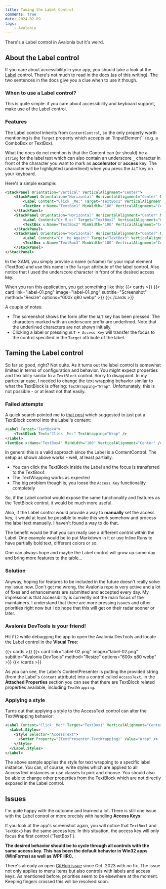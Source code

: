 ```yaml
---
title: Taming the Label Control
comments: true
date: 2024-02-09
tags: 
    - Avalonia
---
```


There's a Label control in Avalonia but it's weird.

<!--more-->

## About the Label control

If you care about accessibility in your app, you should take a look at the [Label](https://docs.avaloniaui.net/docs/reference/controls/detailed-reference/label) control. There's not much to read in the docs (as of this writing). The two sentences in the docs give you a clue when to use it though.

### When to use a Label control?

This is quite simple: if you care about accessibility and keyboard support, make use of the Label control.

### Features

The Label control inherits from `ContentControl`, so the only property worth mentioning is the `Target` property which accepts an `IInputElement`` (e.g. a ComboBox or TextBox). 

What the docs do not mention is that the Content can (or should) be a `string` for the label text which can also contain an underscore `_` character in front of the character you want to mark as **accelerator** or **access** key. The character will be highlighted (underlined) when you press the `ALT` key on your keyboard.

Here's a simple example:
```xml {linenos=table}
<StackPanel Orientation="Vertical" VerticalAlignment="Center">
    <StackPanel Orientation="Horizontal" HorizontalAlignment="Center" Margin="10">
        <Label Content="Click _Me:" Target="TextBox1" VerticalAlignment="Center" />
        <TextBox x:Name="TextBox1" MinWidth="100" VerticalAlignment="Center" />
    </StackPanel>
    <StackPanel Orientation="Horizontal" HorizontalAlignment="Center" Margin="10">
        <Label Content="Or M_e:" Target="TextBox2" VerticalAlignment="Center" />
        <TextBox x:Name="TextBox2" MinWidth="100" VerticalAlignment="Center" />
    </StackPanel>
    <StackPanel Orientation="Horizontal" HorizontalAlignment="Center" Margin="10">
        <Label Content="Or _Me Again:" Target="TextBox3" VerticalAlignment="Center" />
        <TextBox x:Name="TextBox3" MinWidth="100" VerticalAlignment="Center" />
    </StackPanel>
</StackPanel>
```

In the XAML you simply provide a name (x:Name) for your input element (TextBox) and use this name in the `Target` attribute of the label control. Also notice that I used the underscore character in front of the desired access key.

When you run this application, you get something like this:
{{< cards >}}
  {{< card link="label-01.png" image="label-01.png" subtitle="Screenshot" method="Resize" options="600x q80 webp" >}}
{{< /cards >}}

A couple of notes:
* The screenshot shows the form after the `ALT` key has been pressed. The characters marked with an underscore prefix are underlined. Note that the underlined characters are not shown initially.
* Clicking a label or pressing `ALT + Access Key` will transfer the focus to the control specified in the `Target` attribute of the label.

## Taming the Label control

So far so good, right? Not quite. As it turns out the label control is somewhat limited in terms of configuration and behavior. You might expect properties and flexibility similar to a `TextBlock` control. Sorry to disappoint. In my particular case, I needed to change the text wrapping behavior similar to what the TextBlock is offering: `TextWrapping="Wrap"`. Unfortunately, this is not possible - or at least not that easily.

### Failed attempts

A quick search pointed me to [that post](https://github.com/AvaloniaUI/Avalonia/issues/5143) which suggested to just put a TextBlock control into the Label's content:
```xml {linenos=table}
<Label Target="TextBox4">
    <TextBlock Text="Click _Me:" TextWrapping="Wrap" />
</Label>
<TextBox x:Name="TextBox4" MinWidth="100" VerticalAlignment="Center" />
```

In general this is a valid approach since the Label is a ContentControl. The setup as shown above works - well, at least partially.

* You can click the TextBlock inside the Label and the focus is transferred to the TextBox4
* The TextWrapping works as expected
* The big problem though is, you loose the `Access Key` functionality completely

So, if the Label control would expose the same functionality and features as the TextBlock control, it would be much more useful.

Also, if the Label control would provide a way to **manually** set the access key, it would at least be possible to make this work somehow and process the label text manuelly. I haven't found a way to do that.

The benefit would be that you can really use a different control within the Label. One example would be to put Markdown in it or use Inline Runs to have partially bold text, different colors or so.

One can always hope and maybe the Label control will grow up some day and bring more features to the table...

### Solution

Anyway, hoping for features to be included in the future doesn't really solve my issue now. Don't get me wrong, the Avalonia repo is very active and a lot of fixes and enhancements are submitted and accepted every day. My impression is that accessibility is currently not the main focus of the maintainers. I understand that there are more pressing issues and other priorities right now but I do hope that this will get on their radar sooner or later.

### Avalonia DevTools is your friend!

Hit `F12` while debugging the app to open the Avalonia DevTools and locate the Label control in the **Visual Tree**:

{{< cards >}}
  {{< card link="label-02.png" image="label-02.png" subtitle="Avalonia DevTools" method="Resize" options="600x q80 webp" >}}
{{< /cards >}}

As you can see, the Label's ContentPresenter is putting the provided string (from the Label's `Content` attribute) into a control called `AccessText`. In the **Attached Properties** section you can see that there are TextBlock related properties available, including `TextWrapping`.

### Applying a style

Turns out that applying a style to the AccessText control can alter the TextWrapping behavior:

```xml {linenos=table}
<Label Content="Click _Me:" Target="TextBox1" VerticalAlignment="Center">
  <Label.Styles>
    <Style Selector="AccessText">
      <Setter Property="(TextPresenter.TextWrapping)" Value="Wrap" />
    </Style>
  </Label.Styles>
</Label>
```

The above sample applies the style for text wrapping to a specific label instance. You can, of course, write styles which are applied to all AccessText instances or use classes to pick and choose. You should also be able to change other properties from the TextBlock which are not directly exposed in the Label control.

## Issues

I'm quite happy with the outcome and learned a lot. There is still one issue with the Label control or more precisly with handling **Access Keys**:

If you look at the app's screenshot again, you will notice that `TextBox1` and `TextBox3` has the same access key. In this situation, the access key will only focus the first control ('TextBox1`). 

**The desired behavior should be to cycle through all controls with the same access key. This has been the default behavior in Win32 apps (WinForms) as well as WPF IIRC.**

There's already an open [GitHub issue](https://github.com/AvaloniaUI/Avalonia/issues/13160) since Oct. 2023 with no fix. The issue not only applies to menu items but also controls with labels and access keys. As mentioned before, priorities seem to be elsewhere at the moment. Keeping fingers crossed this will be resolved soon.